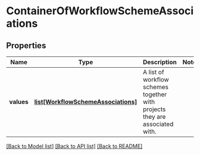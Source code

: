 # ContainerOfWorkflowSchemeAssociations

## Properties
Name | Type | Description | Notes
------------ | ------------- | ------------- | -------------
**values** | [**list[WorkflowSchemeAssociations]**](WorkflowSchemeAssociations.md) | A list of workflow schemes together with projects they are associated with. | 

[[Back to Model list]](../README.md#documentation-for-models) [[Back to API list]](../README.md#documentation-for-api-endpoints) [[Back to README]](../README.md)

